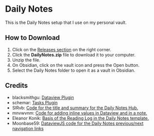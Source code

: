 # Daily Notes
This is the Daily Notes setup that I use on my personal vault.

## How to Download

1. Click on the [Releases section](https://github.com/GentryGibson/DailyNotes/releases) on the right corner.
2. Click the **DailyNotes.zip** file to download it to your computer.
3. Unzip the file.
4. On Obsidian, click on the vault icon and press the Open button.
5. Select the Daily Notes folder to open it as a vault in Obsidian.

## Credits
- blacksmithgu: [Dataview Plugin](https://github.com/blacksmithgu/obsidian-dataview)
- schemar: [Tasks Plugin](https://github.com/schemar/obsidian-tasks)
- SlRvb: [Code for the title and summary for the Daily Notes Hub.](https://forum.obsidian.md/t/slrvbs-journaling-setup/22346)
- mnvwvnm: [Code for adding inline values in Dataview and in a note.](https://forum.obsidian.md/t/reverse-block-reference-possible/22445/4)
- Eleanor Konik: [Basis of the Reading Log in the Daily Notes template.](https://forum.obsidian.md/t/a-template-for-daily-notes/15619)
- Moonbase59: [DataviewJS code for the Daily Notes previous/next navigation links](https://forum.obsidian.md/t/dataviewjs-snippet-showcase/17847/21?u=gibson.)
